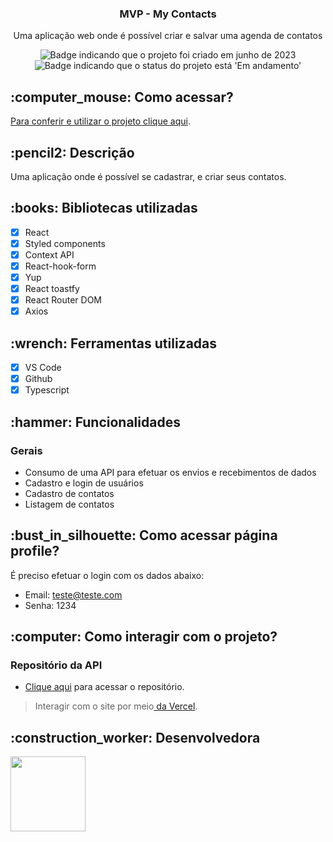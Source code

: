 <div align="center">

<h3>
  MVP - My Contacts
</h3>
<p>Uma aplicação web onde é possível criar e salvar uma agenda de contatos</p>
</div>

<p align="center">
    <img alt="Badge indicando que o projeto foi criado em junho de 2023" src="https://img.shields.io/badge/Data%20de%20cria%C3%A7%C3%A3o-Junho%2F2023-blue">
    <img alt="Badge indicando que o status do projeto está 'Em andamento'" src="https://img.shields.io/badge/Status-Em andamento-blue">
</p>

<h2 id="Como acessar"> :computer_mouse: Como acessar?</h2>

<a href="https://my-contact-frontend.vercel.app">Para conferir e utilizar o projeto clique aqui</a>.

<h2 id="descricao">:pencil2: Descrição</h2>
Uma aplicação onde é possível se cadastrar, e criar seus contatos.

<h2 id="Bibliotecas">:books: Bibliotecas utilizadas</h2>

- [x] React
- [x] Styled components
- [x] Context API
- [x] React-hook-form
- [x] Yup
- [x] React toastfy
- [x] React Router DOM
- [x] Axios

<h2 id="Ferramentas">:wrench: Ferramentas utilizadas</h2>

- [x] VS Code
- [x] Github
- [x] Typescript

<h2 id="funcionalidades">:hammer: Funcionalidades</h2>

### Gerais
- Consumo de uma API para efetuar os envios e recebimentos de dados
- Cadastro e login de usuários
- Cadastro de contatos
- Listagem de contatos

<h2 id="login">:bust_in_silhouette: Como acessar página profile?</h2>
É preciso efetuar o login com os dados abaixo:

- Email: teste@teste.com
- Senha: 1234

<h2 id="interacao">:computer: Como interagir com o projeto? </h2>

### Repositório da API
 * <a href="https://github.com/My-Contact/my-contact-backend">Clique aqui</a> para acessar o repositório.

 >Interagir com o site por meio<a href="https://my-contact-frontend.vercel.app"> da Vercel</a>.


<h2 id="Desenvolvedores">:construction_worker: Desenvolvedora</h2>

<a href="https://github.com/CarolinaOlivaCruz">
  <img width="120px" src="https://avatars.githubusercontent.com/u/78989471?v=4">
</a>
